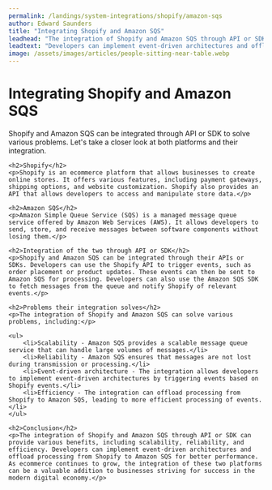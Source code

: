 ```yaml
---
permalink: /landings/system-integrations/shopify/amazon-sqs
author: Edward Saunders
title: "Integrating Shopify and Amazon SQS"
leadhead: "The integration of Shopify and Amazon SQS through API or SDK can provide various benefits, including scalability, reliability, and efficiency"
leadtext: "Developers can implement event-driven architectures and offload processing from Shopify to Amazon SQS for better performance. As ecommerce continues to grow, the integration of these two platforms can be a valuable addition to businesses striving for success in the modern digital economy."
image: /assets/images/articles/people-sitting-near-table.webp
---
```

<div class="arttext">	<h1>Integrating Shopify and Amazon SQS</h1>
	<p>Shopify and Amazon SQS can be integrated through API or SDK to solve various problems. Let's take a closer look at both platforms and their integration.</p>

	<h2>Shopify</h2>
	<p>Shopify is an ecommerce platform that allows businesses to create online stores. It offers various features, including payment gateways, shipping options, and website customization. Shopify also provides an API that allows developers to access and manipulate store data.</p>

	<h2>Amazon SQS</h2>
	<p>Amazon Simple Queue Service (SQS) is a managed message queue service offered by Amazon Web Services (AWS). It allows developers to send, store, and receive messages between software components without losing them.</p>

	<h2>Integration of the two through API or SDK</h2>
	<p>Shopify and Amazon SQS can be integrated through their APIs or SDKs. Developers can use the Shopify API to trigger events, such as order placement or product updates. These events can then be sent to Amazon SQS for processing. Developers can also use the Amazon SQS SDK to fetch messages from the queue and notify Shopify of relevant events.</p>

	<h2>Problems their integration solves</h2>
	<p>The integration of Shopify and Amazon SQS can solve various problems, including:</p>

	<ul>
		<li>Scalability - Amazon SQS provides a scalable message queue service that can handle large volumes of messages.</li>
		<li>Reliability - Amazon SQS ensures that messages are not lost during transmission or processing.</li>
		<li>Event-driven architecture - The integration allows developers to implement event-driven architectures by triggering events based on Shopify events.</li>
		<li>Efficiency - The integration can offload processing from Shopify to Amazon SQS, leading to more efficient processing of events.</li>
	</ul>

	<h2>Conclusion</h2>
	<p>The integration of Shopify and Amazon SQS through API or SDK can provide various benefits, including scalability, reliability, and efficiency. Developers can implement event-driven architectures and offload processing from Shopify to Amazon SQS for better performance. As ecommerce continues to grow, the integration of these two platforms can be a valuable addition to businesses striving for success in the modern digital economy.</p>
</div>